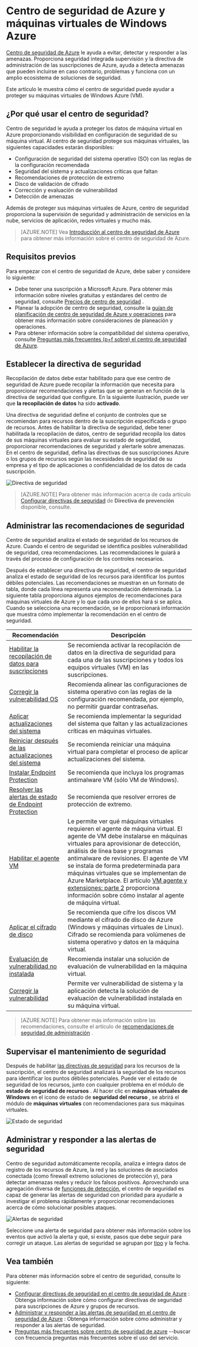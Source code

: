 <properties
   pageTitle="Centro de seguridad de Azure y máquinas virtuales de Windows Azure | Microsoft Azure"
   description="Este documento le ayuda a comprender cómo el centro de seguridad de Azure puede protegerle máquinas virtuales de Azure."
   services="security-center"
   documentationCenter="na"
   authors="YuriDio"
   manager="swadhwa"
   editor=""/>

<tags
   ms.service="security-center"
   ms.devlang="na"
   ms.topic="hero-article"
   ms.tgt_pltfrm="na"
   ms.workload="na"
   ms.date="10/07/2016"
   ms.author="yurid"/>

# <a name="azure-security-center-and-azure-virtual-machines"></a>Centro de seguridad de Azure y máquinas virtuales de Windows Azure

[Centro de seguridad de Azure](https://azure.microsoft.com/services/security-center/) le ayuda a evitar, detectar y responder a las amenazas. Proporciona seguridad integrada supervisión y la directiva de administración de las suscripciones de Azure, ayuda a detecta amenazas que pueden incluirse en caso contrario, problemas y funciona con un amplio ecosistema de soluciones de seguridad.

Este artículo le muestra cómo el centro de seguridad puede ayudar a proteger su máquinas virtuales de Windows Azure (VM).

## <a name="why-use-security-center"></a>¿Por qué usar el centro de seguridad?

Centro de seguridad le ayuda a proteger los datos de máquina virtual en Azure proporcionando visibilidad en configuración de seguridad de su máquina virtual. Al centro de seguridad protege sus máquinas virtuales, las siguientes capacidades estarán disponibles:

- Configuración de seguridad del sistema operativo (SO) con las reglas de la configuración recomendada
- Seguridad del sistema y actualizaciones críticas que faltan
- Recomendaciones de protección de extremo
- Disco de validación de cifrado
- Corrección y evaluación de vulnerabilidad
- Detección de amenazas

Además de proteger sus máquinas virtuales de Azure, centro de seguridad proporciona la supervisión de seguridad y administración de servicios en la nube, servicios de aplicación, redes virtuales y mucho más. 

>[AZURE.NOTE] Vea [Introducción al centro de seguridad de Azure](security-center-intro.md) para obtener más información sobre el centro de seguridad de Azure.

## <a name="prerequisites"></a>Requisitos previos

Para empezar con el centro de seguridad de Azure, debe saber y considere lo siguiente:

- Debe tener una suscripción a Microsoft Azure. Para obtener más información sobre niveles gratuitas y estándares del centro de seguridad, consulte [Precios de centro de seguridad](https://azure.microsoft.com/pricing/details/security-center/) .
- Planear la adopción de centro de seguridad, consulte la [guían de planificación de centro de seguridad de Azure y operaciones](security-center-planning-and-operations-guide.md) para obtener más información sobre consideraciones de planeación y operaciones.
- Para obtener información sobre la compatibilidad del sistema operativo, consulte [Preguntas más frecuentes (p+f sobre) el centro de seguridad de Azure](security-center-faq.md). 

## <a name="set-security-policy"></a>Establecer la directiva de seguridad

Recopilación de datos debe estar habilitado para que ese centro de seguridad de Azure puede recopilar la información que necesita para proporcionar recomendaciones y alertas que se generan en función de la directiva de seguridad que configure. En la siguiente ilustración, puede ver que **la recopilación de datos** ha sido **activado**.

Una directiva de seguridad define el conjunto de controles que se recomiendan para recursos dentro de la suscripción especificada o grupo de recursos. Antes de habilitar la directiva de seguridad, debe tener habilitada la recopilación de datos, centro de seguridad recopila los datos de sus máquinas virtuales para evaluar su estado de seguridad, proporcionar recomendaciones de seguridad y alertarle sobre amenazas. En el centro de seguridad, defina las directivas de sus suscripciones Azure o los grupos de recursos según las necesidades de seguridad de su empresa y el tipo de aplicaciones o confidencialidad de los datos de cada suscripción. 

![Directiva de seguridad](./media/security-center-virtual-machine/security-center-virtual-machine-fig1.png)

>[AZURE.NOTE] Para obtener más información acerca de cada artículo [Configurar directivas de seguridad](security-center-policies.md) de **Directiva de prevención** disponible, consulte.

## <a name="manage-security-recommendations"></a>Administrar las recomendaciones de seguridad

Centro de seguridad analiza el estado de seguridad de los recursos de Azure. Cuando el centro de seguridad se identifica posibles vulnerabilidad de seguridad, crea recomendaciones. Las recomendaciones le guiará a través del proceso de configuración de los controles necesarios.

Después de establecer una directiva de seguridad, el centro de seguridad analiza el estado de seguridad de los recursos para identificar los puntos débiles potenciales. Las recomendaciones se muestran en un formato de tabla, donde cada línea representa una recomendación determinada. La siguiente tabla proporciona algunos ejemplos de recomendaciones para máquinas virtuales de Azure y lo que cada uno de ellos hará si se aplica. Cuando se selecciona una recomendación, se le proporcionará información que muestra cómo implementar la recomendación en el centro de seguridad.

|Recomendación|Descripción|
|-----|-----|
|[Habilitar la recopilación de datos para suscripciones](security-center-enable-data-collection.md)|Se recomienda activar la recopilación de datos en la directiva de seguridad para cada una de las suscripciones y todos los equipos virtuales (VM) en las suscripciones.|
|[Corregir la vulnerabilidad OS](security-center-remediate-os-vulnerabilities.md)|Recomienda alinear las configuraciones de sistema operativo con las reglas de la configuración recomendada, por ejemplo, no permitir guardar contraseñas.|
|[Aplicar actualizaciones del sistema](security-center-apply-system-updates.md)|Se recomienda implementar la seguridad del sistema que faltan y las actualizaciones críticas en máquinas virtuales.|
|[Reiniciar después de las actualizaciones del sistema](security-center-apply-system-updates.md#reboot-after-system-updates)|Se recomienda reiniciar una máquina virtual para completar el proceso de aplicar actualizaciones del sistema.|
|[Instalar Endpoint Protection](security-center-install-endpoint-protection.md)|Se recomienda que incluya los programas antimalware VM (sólo VM de Windows).|
|[Resolver las alertas de estado de Endpoint Protection](security-center-resolve-endpoint-protection-health-alerts.md)|Se recomienda que resolver errores de protección de extremo.|
|[Habilitar el agente VM](security-center-enable-vm-agent.md)|Le permite ver qué máquinas virtuales requieren el agente de máquina virtual. El agente de VM debe instalarse en máquinas virtuales para aprovisionar de detección, análisis de línea base y programas antimalware de revisiones. El agente de VM se instala de forma predeterminada para máquinas virtuales que se implementan de Azure Marketplace. El artículo [VM agente y extensiones: parte 2](http://azure.microsoft.com/blog/2014/04/15/vm-agent-and-extensions-part-2/) proporciona información sobre cómo instalar al agente de máquina virtual.|
| [Aplicar el cifrado de disco](security-center-apply-disk-encryption.md) |Se recomienda que cifre los discos VM mediante el cifrado de disco de Azure (Windows y máquinas virtuales de Linux). Cifrado se recomienda para volúmenes de sistema operativo y datos en la máquina virtual.|
| [Evaluación de vulnerabilidad no instalada](security-center-vulnerability-assessment-recommendations.md) | Recomienda instalar una solución de evaluación de vulnerabilidad en la máquina virtual. |
| [Corregir la vulnerabilidad](security-center-vulnerability-assessment-recommendations.md#review-recommendation) | Permite ver vulnerabilidad de sistema y la aplicación detecta la solución de evaluación de vulnerabilidad instalada en su máquina virtual. |

>[AZURE.NOTE] Para obtener más información sobre las recomendaciones, consulte el artículo de [recomendaciones de seguridad de administración](security-center-recommendations.md) .

## <a name="monitor-security-health"></a>Supervisar el mantenimiento de seguridad

Después de habilitar [las directivas de seguridad](security-center-policies.md) para los recursos de la suscripción, el centro de seguridad analizará la seguridad de los recursos para identificar los puntos débiles potenciales.  Puede ver el estado de seguridad de los recursos, junto con cualquier problema en el módulo de **estado de seguridad de recursos** . Al hacer clic en **máquinas virtuales de Windows** en el icono de estado de **seguridad del recurso** , se abrirá el módulo de **máquinas virtuales** con recomendaciones para sus máquinas virtuales. 

![Estado de seguridad](./media/security-center-virtual-machine/security-center-virtual-machine-fig2.png)

## <a name="manage-and-respond-to-security-alerts"></a>Administrar y responder a las alertas de seguridad

Centro de seguridad automáticamente recopila, analiza e integra datos de registro de los recursos de Azure, la red y las soluciones de asociados conectada (como firewall extremo soluciones de protección y), para detectar amenazas reales y reducir los falsos positivos. Aprovechando una agregación diversa de [funciones de detección](security-center-detection-capabilities.md), el centro de seguridad es capaz de generar las alertas de seguridad con prioridad para ayudarle a investigar el problema rápidamente y proporcionar recomendaciones acerca de cómo solucionar posibles ataques.

![Alertas de seguridad](./media/security-center-virtual-machine/security-center-virtual-machine-fig3.png)

Seleccione una alerta de seguridad para obtener más información sobre los eventos que activó la alerta y qué, si existe, pasos que debe seguir para corregir un ataque. Las alertas de seguridad se agrupan por [tipo](security-center-alerts-type.md) y la fecha.


## <a name="see-also"></a>Vea también

Para obtener más información sobre el centro de seguridad, consulte lo siguiente:

- [Configurar directivas de seguridad en el centro de seguridad de Azure](security-center-policies.md) : Obtenga información sobre cómo configurar directivas de seguridad para suscripciones de Azure y grupos de recursos.
- [Administrar y responder a las alertas de seguridad en el centro de seguridad de Azure](security-center-managing-and-responding-alerts.md) : Obtenga información sobre cómo administrar y responder a las alertas de seguridad.
- [Preguntas más frecuentes sobre centro de seguridad de azure](security-center-faq.md) --buscar con frecuencia preguntas más frecuentes sobre el uso del servicio.
